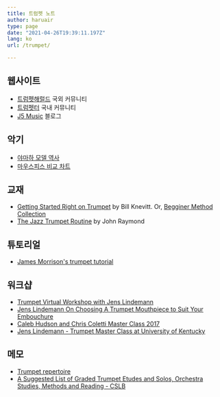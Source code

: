 ```yaml
---
title: 트럼펫 노트
author: haruair
type: page
date: "2021-04-26T19:39:11.197Z"
lang: ko
url: /trumpet/

---
```


## 웹사이트

- [트럼펫해럴드](https://www.trumpetherald.com/) 국외 커뮤니티
- [트럼펫터](http://www.trumpeter.co.kr) 국내 커뮤니티
- [J5 Music](https://lotusbeagle.tistory.com/) 블로그

## 악기

- [야마하 모델 역사](https://www.trumpet-history.com/yamaha%20models.htm)
- [마우스피스 비교 차트](https://denlillebasun.no/wp-content/uploads/2017/05/Yamaha-munntykker-for-trompet-kornett-og-flygelhorn.pdf)

## 교재

- [Getting Started Right on Trumpet](https://qpress.ca/product/getting-started-right-trumpet-knevitt-pdf) by Bill Knevitt. Or, [Begginer Method Collection](https://qpress.ca/product/begginer-method-collection)
- [The Jazz Trumpet Routine](https://john-raymond.com/store/jazz-trumpet-routine-pdf) by John Raymond

## 튜토리얼

- [James Morrison's trumpet tutorial](https://www.youtube.com/watch?v=oGm1MAT-ttQ)

## 워크샵

- [Trumpet Virtual Workshop with Jens Lindemann](https://www.youtube.com/watch?v=Npb1Ep3eEnQ)
- [Jens Lindemann On Choosing A Trumpet Mouthpiece to Suit Your Embouchure](https://www.youtube.com/watch?v=2ktNxEX8Ggw)
- [Caleb Hudson and Chris Coletti Master Class 2017](https://www.youtube.com/watch?v=ufjbjLINJFE)
- [Jens Lindemann - Trumpet Master Class at University of Kentucky](https://www.youtube.com/watch?v=EUs7nENq_Xc)

## 메모

- [Trumpet repertoire](https://en.wikipedia.org/wiki/Trumpet_repertoire)
- [A Suggested List of Graded Trumpet Etudes and Solos, Orchestra Studies, Methods and Reading - CSLB](https://web.csulb.edu/depts/music/areas/brass-studies/rep/trumpet-rep.pdf)
